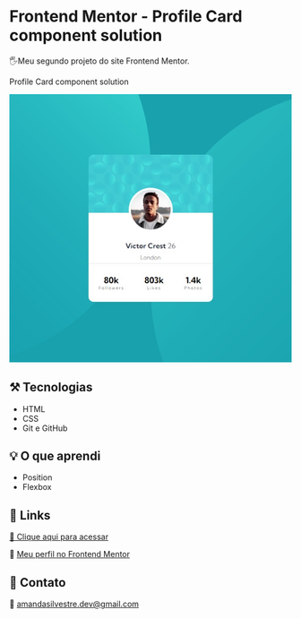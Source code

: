 # Frontend Mentor - Profile Card component solution

🖐️Meu segundo projeto do site Frontend Mentor.

Profile Card component solution

![screenshot](./.github/screenshot.jpg)

## ⚒️ Tecnologias
- HTML
- CSS
- Git e GitHub

## 💡 O que aprendi
- Position
- Flexbox

## 🚀 Links
[🔗 Clique aqui para acessar](https://amanda-silvestre.github.io/profile-card-component/)

🔗 [Meu perfil no Frontend Mentor](https://www.frontendmentor.io/profile/amanda-silvestre)

## 💜 Contato 
🔗 amandasilvestre.dev@gmail.com

